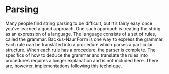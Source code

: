 # Parsing
Many people find string parsing to be difficult, but it’s fairly easy once you’ve learned a good approach. One such approach is treating the string as an expression of a language. The language consists of a set of rules, called the grammar. Backus-Naur Form is one way to express the grammar. Each rule can be translated into a procedure which parses a particular structure. When each rule has a procedure, the parser is complete. The specifics of how to deduce the grammar and translate the rules into procedures requires a longer explanation and is not included here. There are, however, implementations following this technique.
